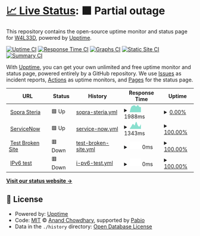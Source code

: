 # [📈 Live Status](https://W4L33D.github.io/EndPointMonitoring): <!--live status--> **🟧 Partial outage**

This repository contains the open-source uptime monitor and status page for [W4L33D](https://W4L33D.github.io/EndPointMonitoring), powered by [Upptime](https://github.com/upptime/upptime).

[![Uptime CI](https://github.com/W4L33D/EndPointMonitoring/workflows/Uptime%20CI/badge.svg)](https://github.com/W4L33D/EndPointMonitoring/actions?query=workflow%3A%22Uptime+CI%22)
[![Response Time CI](https://github.com/W4L33D/EndPointMonitoring/workflows/Response%20Time%20CI/badge.svg)](https://github.com/W4L33D/EndPointMonitoring/actions?query=workflow%3A%22Response+Time+CI%22)
[![Graphs CI](https://github.com/W4L33D/EndPointMonitoring/workflows/Graphs%20CI/badge.svg)](https://github.com/W4L33D/EndPointMonitoring/actions?query=workflow%3A%22Graphs+CI%22)
[![Static Site CI](https://github.com/W4L33D/EndPointMonitoring/workflows/Static%20Site%20CI/badge.svg)](https://github.com/W4L33D/EndPointMonitoring/actions?query=workflow%3A%22Static+Site+CI%22)
[![Summary CI](https://github.com/W4L33D/EndPointMonitoring/workflows/Summary%20CI/badge.svg)](https://github.com/W4L33D/EndPointMonitoring/actions?query=workflow%3A%22Summary+CI%22)

With [Upptime](https://upptime.js.org), you can get your own unlimited and free uptime monitor and status page, powered entirely by a GitHub repository. We use [Issues](https://github.com/W4L33D/EndPointMonitoring/issues) as incident reports, [Actions](https://github.com/W4L33D/EndPointMonitoring/actions) as uptime monitors, and [Pages](https://W4L33D.github.io/EndPointMonitoring) for the status page.

<!--start: status pages-->
<!-- This summary is generated by Upptime (https://github.com/upptime/upptime) -->
<!-- Do not edit this manually, your changes will be overwritten -->
<!-- prettier-ignore -->
| URL | Status | History | Response Time | Uptime |
| --- | ------ | ------- | ------------- | ------ |
| <img alt="" src="https://icons.duckduckgo.com/ip3/www.soprasteria.no.ico" height="13"> [Sopra Steria](https://www.soprasteria.no/) | 🟩 Up | [sopra-steria.yml](https://github.com/W4L33D/EndPointMonitoring/commits/HEAD/history/sopra-steria.yml) | <details><summary><img alt="Response time graph" src="./graphs/sopra-steria/response-time-week.png" height="20"> 1988ms</summary><br><a href="https://W4L33D.github.io/EndPointMonitoring/history/sopra-steria"><img alt="Response time 1888" src="https://img.shields.io/endpoint?url=https%3A%2F%2Fraw.githubusercontent.com%2FW4L33D%2FEndPointMonitoring%2FHEAD%2Fapi%2Fsopra-steria%2Fresponse-time.json"></a><br><a href="https://W4L33D.github.io/EndPointMonitoring/history/sopra-steria"><img alt="24-hour response time 1709" src="https://img.shields.io/endpoint?url=https%3A%2F%2Fraw.githubusercontent.com%2FW4L33D%2FEndPointMonitoring%2FHEAD%2Fapi%2Fsopra-steria%2Fresponse-time-day.json"></a><br><a href="https://W4L33D.github.io/EndPointMonitoring/history/sopra-steria"><img alt="7-day response time 1988" src="https://img.shields.io/endpoint?url=https%3A%2F%2Fraw.githubusercontent.com%2FW4L33D%2FEndPointMonitoring%2FHEAD%2Fapi%2Fsopra-steria%2Fresponse-time-week.json"></a><br><a href="https://W4L33D.github.io/EndPointMonitoring/history/sopra-steria"><img alt="30-day response time 1905" src="https://img.shields.io/endpoint?url=https%3A%2F%2Fraw.githubusercontent.com%2FW4L33D%2FEndPointMonitoring%2FHEAD%2Fapi%2Fsopra-steria%2Fresponse-time-month.json"></a><br><a href="https://W4L33D.github.io/EndPointMonitoring/history/sopra-steria"><img alt="1-year response time 1888" src="https://img.shields.io/endpoint?url=https%3A%2F%2Fraw.githubusercontent.com%2FW4L33D%2FEndPointMonitoring%2FHEAD%2Fapi%2Fsopra-steria%2Fresponse-time-year.json"></a></details> | <details><summary><a href="https://W4L33D.github.io/EndPointMonitoring/history/sopra-steria">0.00%</a></summary><a href="https://W4L33D.github.io/EndPointMonitoring/history/sopra-steria"><img alt="All-time uptime 63.78%" src="https://img.shields.io/endpoint?url=https%3A%2F%2Fraw.githubusercontent.com%2FW4L33D%2FEndPointMonitoring%2FHEAD%2Fapi%2Fsopra-steria%2Fuptime.json"></a><br><a href="https://W4L33D.github.io/EndPointMonitoring/history/sopra-steria"><img alt="24-hour uptime 0.00%" src="https://img.shields.io/endpoint?url=https%3A%2F%2Fraw.githubusercontent.com%2FW4L33D%2FEndPointMonitoring%2FHEAD%2Fapi%2Fsopra-steria%2Fuptime-day.json"></a><br><a href="https://W4L33D.github.io/EndPointMonitoring/history/sopra-steria"><img alt="7-day uptime 0.00%" src="https://img.shields.io/endpoint?url=https%3A%2F%2Fraw.githubusercontent.com%2FW4L33D%2FEndPointMonitoring%2FHEAD%2Fapi%2Fsopra-steria%2Fuptime-week.json"></a><br><a href="https://W4L33D.github.io/EndPointMonitoring/history/sopra-steria"><img alt="30-day uptime 40.45%" src="https://img.shields.io/endpoint?url=https%3A%2F%2Fraw.githubusercontent.com%2FW4L33D%2FEndPointMonitoring%2FHEAD%2Fapi%2Fsopra-steria%2Fuptime-month.json"></a><br><a href="https://W4L33D.github.io/EndPointMonitoring/history/sopra-steria"><img alt="1-year uptime 63.78%" src="https://img.shields.io/endpoint?url=https%3A%2F%2Fraw.githubusercontent.com%2FW4L33D%2FEndPointMonitoring%2FHEAD%2Fapi%2Fsopra-steria%2Fuptime-year.json"></a></details>
| <img alt="" src="https://icons.duckduckgo.com/ip3/soprasteria.service-now.com.ico" height="13"> [ServiceNow](https://soprasteria.service-now.com/sp?id=landing2) | 🟩 Up | [service-now.yml](https://github.com/W4L33D/EndPointMonitoring/commits/HEAD/history/service-now.yml) | <details><summary><img alt="Response time graph" src="./graphs/service-now/response-time-week.png" height="20"> 1343ms</summary><br><a href="https://W4L33D.github.io/EndPointMonitoring/history/service-now"><img alt="Response time 1171" src="https://img.shields.io/endpoint?url=https%3A%2F%2Fraw.githubusercontent.com%2FW4L33D%2FEndPointMonitoring%2FHEAD%2Fapi%2Fservice-now%2Fresponse-time.json"></a><br><a href="https://W4L33D.github.io/EndPointMonitoring/history/service-now"><img alt="24-hour response time 1514" src="https://img.shields.io/endpoint?url=https%3A%2F%2Fraw.githubusercontent.com%2FW4L33D%2FEndPointMonitoring%2FHEAD%2Fapi%2Fservice-now%2Fresponse-time-day.json"></a><br><a href="https://W4L33D.github.io/EndPointMonitoring/history/service-now"><img alt="7-day response time 1343" src="https://img.shields.io/endpoint?url=https%3A%2F%2Fraw.githubusercontent.com%2FW4L33D%2FEndPointMonitoring%2FHEAD%2Fapi%2Fservice-now%2Fresponse-time-week.json"></a><br><a href="https://W4L33D.github.io/EndPointMonitoring/history/service-now"><img alt="30-day response time 1157" src="https://img.shields.io/endpoint?url=https%3A%2F%2Fraw.githubusercontent.com%2FW4L33D%2FEndPointMonitoring%2FHEAD%2Fapi%2Fservice-now%2Fresponse-time-month.json"></a><br><a href="https://W4L33D.github.io/EndPointMonitoring/history/service-now"><img alt="1-year response time 1171" src="https://img.shields.io/endpoint?url=https%3A%2F%2Fraw.githubusercontent.com%2FW4L33D%2FEndPointMonitoring%2FHEAD%2Fapi%2Fservice-now%2Fresponse-time-year.json"></a></details> | <details><summary><a href="https://W4L33D.github.io/EndPointMonitoring/history/service-now">100.00%</a></summary><a href="https://W4L33D.github.io/EndPointMonitoring/history/service-now"><img alt="All-time uptime 100.00%" src="https://img.shields.io/endpoint?url=https%3A%2F%2Fraw.githubusercontent.com%2FW4L33D%2FEndPointMonitoring%2FHEAD%2Fapi%2Fservice-now%2Fuptime.json"></a><br><a href="https://W4L33D.github.io/EndPointMonitoring/history/service-now"><img alt="24-hour uptime 100.00%" src="https://img.shields.io/endpoint?url=https%3A%2F%2Fraw.githubusercontent.com%2FW4L33D%2FEndPointMonitoring%2FHEAD%2Fapi%2Fservice-now%2Fuptime-day.json"></a><br><a href="https://W4L33D.github.io/EndPointMonitoring/history/service-now"><img alt="7-day uptime 100.00%" src="https://img.shields.io/endpoint?url=https%3A%2F%2Fraw.githubusercontent.com%2FW4L33D%2FEndPointMonitoring%2FHEAD%2Fapi%2Fservice-now%2Fuptime-week.json"></a><br><a href="https://W4L33D.github.io/EndPointMonitoring/history/service-now"><img alt="30-day uptime 100.00%" src="https://img.shields.io/endpoint?url=https%3A%2F%2Fraw.githubusercontent.com%2FW4L33D%2FEndPointMonitoring%2FHEAD%2Fapi%2Fservice-now%2Fuptime-month.json"></a><br><a href="https://W4L33D.github.io/EndPointMonitoring/history/service-now"><img alt="1-year uptime 100.00%" src="https://img.shields.io/endpoint?url=https%3A%2F%2Fraw.githubusercontent.com%2FW4L33D%2FEndPointMonitoring%2FHEAD%2Fapi%2Fservice-now%2Fuptime-year.json"></a></details>
| <img alt="" src="https://icons.duckduckgo.com/ip3/thissitedoesnotexist.koj.co.ico" height="13"> [Test Broken Site](https://thissitedoesnotexist.koj.co) | 🟥 Down | [test-broken-site.yml](https://github.com/W4L33D/EndPointMonitoring/commits/HEAD/history/test-broken-site.yml) | <details><summary><img alt="Response time graph" src="./graphs/test-broken-site/response-time-week.png" height="20"> 0ms</summary><br><a href="https://W4L33D.github.io/EndPointMonitoring/history/test-broken-site"><img alt="Response time 0" src="https://img.shields.io/endpoint?url=https%3A%2F%2Fraw.githubusercontent.com%2FW4L33D%2FEndPointMonitoring%2FHEAD%2Fapi%2Ftest-broken-site%2Fresponse-time.json"></a><br><a href="https://W4L33D.github.io/EndPointMonitoring/history/test-broken-site"><img alt="24-hour response time 0" src="https://img.shields.io/endpoint?url=https%3A%2F%2Fraw.githubusercontent.com%2FW4L33D%2FEndPointMonitoring%2FHEAD%2Fapi%2Ftest-broken-site%2Fresponse-time-day.json"></a><br><a href="https://W4L33D.github.io/EndPointMonitoring/history/test-broken-site"><img alt="7-day response time 0" src="https://img.shields.io/endpoint?url=https%3A%2F%2Fraw.githubusercontent.com%2FW4L33D%2FEndPointMonitoring%2FHEAD%2Fapi%2Ftest-broken-site%2Fresponse-time-week.json"></a><br><a href="https://W4L33D.github.io/EndPointMonitoring/history/test-broken-site"><img alt="30-day response time 0" src="https://img.shields.io/endpoint?url=https%3A%2F%2Fraw.githubusercontent.com%2FW4L33D%2FEndPointMonitoring%2FHEAD%2Fapi%2Ftest-broken-site%2Fresponse-time-month.json"></a><br><a href="https://W4L33D.github.io/EndPointMonitoring/history/test-broken-site"><img alt="1-year response time 0" src="https://img.shields.io/endpoint?url=https%3A%2F%2Fraw.githubusercontent.com%2FW4L33D%2FEndPointMonitoring%2FHEAD%2Fapi%2Ftest-broken-site%2Fresponse-time-year.json"></a></details> | <details><summary><a href="https://W4L33D.github.io/EndPointMonitoring/history/test-broken-site">100.00%</a></summary><a href="https://W4L33D.github.io/EndPointMonitoring/history/test-broken-site"><img alt="All-time uptime 100.00%" src="https://img.shields.io/endpoint?url=https%3A%2F%2Fraw.githubusercontent.com%2FW4L33D%2FEndPointMonitoring%2FHEAD%2Fapi%2Ftest-broken-site%2Fuptime.json"></a><br><a href="https://W4L33D.github.io/EndPointMonitoring/history/test-broken-site"><img alt="24-hour uptime 100.00%" src="https://img.shields.io/endpoint?url=https%3A%2F%2Fraw.githubusercontent.com%2FW4L33D%2FEndPointMonitoring%2FHEAD%2Fapi%2Ftest-broken-site%2Fuptime-day.json"></a><br><a href="https://W4L33D.github.io/EndPointMonitoring/history/test-broken-site"><img alt="7-day uptime 100.00%" src="https://img.shields.io/endpoint?url=https%3A%2F%2Fraw.githubusercontent.com%2FW4L33D%2FEndPointMonitoring%2FHEAD%2Fapi%2Ftest-broken-site%2Fuptime-week.json"></a><br><a href="https://W4L33D.github.io/EndPointMonitoring/history/test-broken-site"><img alt="30-day uptime 100.00%" src="https://img.shields.io/endpoint?url=https%3A%2F%2Fraw.githubusercontent.com%2FW4L33D%2FEndPointMonitoring%2FHEAD%2Fapi%2Ftest-broken-site%2Fuptime-month.json"></a><br><a href="https://W4L33D.github.io/EndPointMonitoring/history/test-broken-site"><img alt="1-year uptime 100.00%" src="https://img.shields.io/endpoint?url=https%3A%2F%2Fraw.githubusercontent.com%2FW4L33D%2FEndPointMonitoring%2FHEAD%2Fapi%2Ftest-broken-site%2Fuptime-year.json"></a></details>
| <img alt="" src="https://icons.duckduckgo.com/ip3/null.ico" height="13"> [IPv6 test](forwardemail.net) | 🟥 Down | [i-pv6-test.yml](https://github.com/W4L33D/EndPointMonitoring/commits/HEAD/history/i-pv6-test.yml) | <details><summary><img alt="Response time graph" src="./graphs/i-pv6-test/response-time-week.png" height="20"> 0ms</summary><br><a href="https://W4L33D.github.io/EndPointMonitoring/history/i-pv6-test"><img alt="Response time 0" src="https://img.shields.io/endpoint?url=https%3A%2F%2Fraw.githubusercontent.com%2FW4L33D%2FEndPointMonitoring%2FHEAD%2Fapi%2Fi-pv6-test%2Fresponse-time.json"></a><br><a href="https://W4L33D.github.io/EndPointMonitoring/history/i-pv6-test"><img alt="24-hour response time 0" src="https://img.shields.io/endpoint?url=https%3A%2F%2Fraw.githubusercontent.com%2FW4L33D%2FEndPointMonitoring%2FHEAD%2Fapi%2Fi-pv6-test%2Fresponse-time-day.json"></a><br><a href="https://W4L33D.github.io/EndPointMonitoring/history/i-pv6-test"><img alt="7-day response time 0" src="https://img.shields.io/endpoint?url=https%3A%2F%2Fraw.githubusercontent.com%2FW4L33D%2FEndPointMonitoring%2FHEAD%2Fapi%2Fi-pv6-test%2Fresponse-time-week.json"></a><br><a href="https://W4L33D.github.io/EndPointMonitoring/history/i-pv6-test"><img alt="30-day response time 0" src="https://img.shields.io/endpoint?url=https%3A%2F%2Fraw.githubusercontent.com%2FW4L33D%2FEndPointMonitoring%2FHEAD%2Fapi%2Fi-pv6-test%2Fresponse-time-month.json"></a><br><a href="https://W4L33D.github.io/EndPointMonitoring/history/i-pv6-test"><img alt="1-year response time 0" src="https://img.shields.io/endpoint?url=https%3A%2F%2Fraw.githubusercontent.com%2FW4L33D%2FEndPointMonitoring%2FHEAD%2Fapi%2Fi-pv6-test%2Fresponse-time-year.json"></a></details> | <details><summary><a href="https://W4L33D.github.io/EndPointMonitoring/history/i-pv6-test">100.00%</a></summary><a href="https://W4L33D.github.io/EndPointMonitoring/history/i-pv6-test"><img alt="All-time uptime 100.00%" src="https://img.shields.io/endpoint?url=https%3A%2F%2Fraw.githubusercontent.com%2FW4L33D%2FEndPointMonitoring%2FHEAD%2Fapi%2Fi-pv6-test%2Fuptime.json"></a><br><a href="https://W4L33D.github.io/EndPointMonitoring/history/i-pv6-test"><img alt="24-hour uptime 100.00%" src="https://img.shields.io/endpoint?url=https%3A%2F%2Fraw.githubusercontent.com%2FW4L33D%2FEndPointMonitoring%2FHEAD%2Fapi%2Fi-pv6-test%2Fuptime-day.json"></a><br><a href="https://W4L33D.github.io/EndPointMonitoring/history/i-pv6-test"><img alt="7-day uptime 100.00%" src="https://img.shields.io/endpoint?url=https%3A%2F%2Fraw.githubusercontent.com%2FW4L33D%2FEndPointMonitoring%2FHEAD%2Fapi%2Fi-pv6-test%2Fuptime-week.json"></a><br><a href="https://W4L33D.github.io/EndPointMonitoring/history/i-pv6-test"><img alt="30-day uptime 100.00%" src="https://img.shields.io/endpoint?url=https%3A%2F%2Fraw.githubusercontent.com%2FW4L33D%2FEndPointMonitoring%2FHEAD%2Fapi%2Fi-pv6-test%2Fuptime-month.json"></a><br><a href="https://W4L33D.github.io/EndPointMonitoring/history/i-pv6-test"><img alt="1-year uptime 100.00%" src="https://img.shields.io/endpoint?url=https%3A%2F%2Fraw.githubusercontent.com%2FW4L33D%2FEndPointMonitoring%2FHEAD%2Fapi%2Fi-pv6-test%2Fuptime-year.json"></a></details>

<!--end: status pages-->

[**Visit our status website →**](https://W4L33D.github.io/EndPointMonitoring)

## 📄 License

- Powered by: [Upptime](https://github.com/upptime/upptime)
- Code: [MIT](./LICENSE) © [Anand Chowdhary](https://anandchowdhary.com), supported by [Pabio](https://pabio.com)
- Data in the `./history` directory: [Open Database License](https://opendatacommons.org/licenses/odbl/1-0/)
